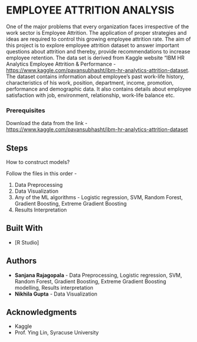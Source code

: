 # EMPLOYEE ATTRITION ANALYSIS


One of the major problems that every organization faces irrespective of the work sector is Employee Attrition. The application of proper strategies and ideas are required to control this growing employee attrition rate. The aim of this project is to explore employee attrition dataset to answer important questions about attrition and thereby, provide recommendations to increase employee retention. The data set is derived from Kaggle website “IBM HR Analytics Employee Attrition & Performance - https://www.kaggle.com/pavansubhasht/ibm-hr-analytics-attrition-dataset. The dataset contains information about employee’s past work-life history, characteristics of his work, position, department, income, promotion, performance and demographic data. It also contains details about employee satisfaction with job, environment, relationship, work-life balance etc.


### Prerequisites

Download the data from the link - https://www.kaggle.com/pavansubhasht/ibm-hr-analytics-attrition-dataset

## Steps

How to construct models?

Follow the files in this order - 
1. Data Preprocessing
2. Data Visualization
3. Any of the ML algorithms  - Logistic regression, SVM, Random Forest, Gradient Boosting, Extreme Gradient Boosting
4. Results Interpretation


## Built With

* [R Studio]

## Authors

* **Sanjana Rajagopala** - Data Preprocessing, Logistic regression, SVM, Random Forest, Gradient Boosting, Extreme Gradient Boosting modelling, Results interpretation
* **Nikhila Gupta** - Data Visualization

## Acknowledgments

* Kaggle
* Prof. Ying Lin, Syracuse University

